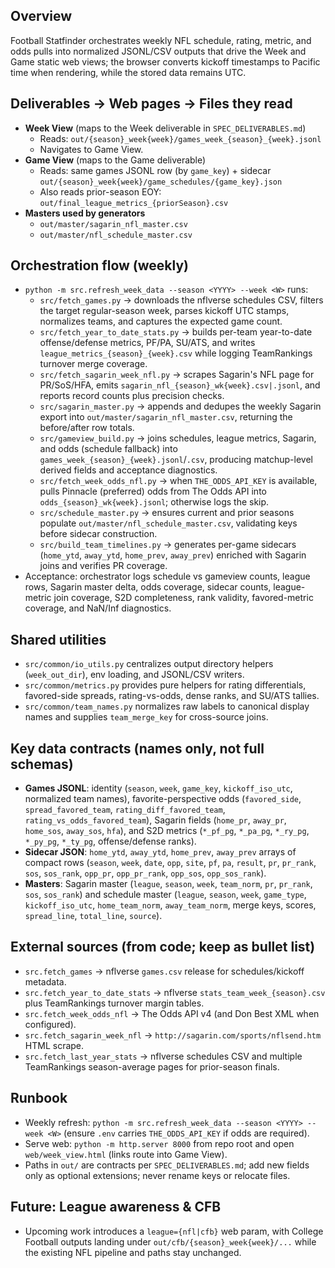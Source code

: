 ## Overview
Football Statfinder orchestrates weekly NFL schedule, rating, metric, and odds pulls into normalized JSONL/CSV outputs that drive the Week and Game static web views; the browser converts kickoff timestamps to Pacific time when rendering, while the stored data remains UTC.

## Deliverables -> Web pages -> Files they read
- **Week View** (maps to the Week deliverable in `SPEC_DELIVERABLES.md`)
  - Reads: `out/{season}_week{week}/games_week_{season}_{week}.jsonl`
  - Navigates to Game View.
- **Game View** (maps to the Game deliverable)
  - Reads: same games JSONL row (by `game_key`) + sidecar `out/{season}_week{week}/game_schedules/{game_key}.json`
  - Also reads prior-season EOY: `out/final_league_metrics_{priorSeason}.csv`
- **Masters used by generators**
  - `out/master/sagarin_nfl_master.csv`
  - `out/master/nfl_schedule_master.csv`

## Orchestration flow (weekly)
- `python -m src.refresh_week_data --season <YYYY> --week <W>` runs:
  - `src/fetch_games.py` -> downloads the nflverse schedules CSV, filters the target regular-season week, parses kickoff UTC stamps, normalizes teams, and captures the expected game count.
  - `src/fetch_year_to_date_stats.py` -> builds per-team year-to-date offense/defense metrics, PF/PA, SU/ATS, and writes `league_metrics_{season}_{week}.csv` while logging TeamRankings turnover merge coverage.
  - `src/fetch_sagarin_week_nfl.py` -> scrapes Sagarin's NFL page for PR/SoS/HFA, emits `sagarin_nfl_{season}_wk{week}.csv|.jsonl`, and reports record counts plus precision checks.
  - `src/sagarin_master.py` -> appends and dedupes the weekly Sagarin export into `out/master/sagarin_nfl_master.csv`, returning the before/after row totals.
  - `src/gameview_build.py` -> joins schedules, league metrics, Sagarin, and odds (schedule fallback) into `games_week_{season}_{week}.jsonl`/`.csv`, producing matchup-level derived fields and acceptance diagnostics.
  - `src/fetch_week_odds_nfl.py` -> when `THE_ODDS_API_KEY` is available, pulls Pinnacle (preferred) odds from The Odds API into `odds_{season}_wk{week}.jsonl`; otherwise logs the skip.
  - `src/schedule_master.py` -> ensures current and prior seasons populate `out/master/nfl_schedule_master.csv`, validating keys before sidecar construction.
  - `src/build_team_timelines.py` -> generates per-game sidecars (`home_ytd`, `away_ytd`, `home_prev`, `away_prev`) enriched with Sagarin joins and verifies PR coverage.
- Acceptance: orchestrator logs schedule vs gameview counts, league rows, Sagarin master delta, odds coverage, sidecar counts, league-metric join coverage, S2D completeness, rank validity, favored-metric coverage, and NaN/Inf diagnostics.

## Shared utilities
- `src/common/io_utils.py` centralizes output directory helpers (`week_out_dir`), env loading, and JSONL/CSV writers.
- `src/common/metrics.py` provides pure helpers for rating differentials, favored-side spreads, rating-vs-odds, dense ranks, and SU/ATS tallies.
- `src/common/team_names.py` normalizes raw labels to canonical display names and supplies `team_merge_key` for cross-source joins.

## Key data contracts (names only, not full schemas)
- **Games JSONL**: identity (`season`, `week`, `game_key`, `kickoff_iso_utc`, normalized team names), favorite-perspective odds (`favored_side`, `spread_favored_team`, `rating_diff_favored_team`, `rating_vs_odds_favored_team`), Sagarin fields (`home_pr`, `away_pr`, `home_sos`, `away_sos`, `hfa`), and S2D metrics (`*_pf_pg`, `*_pa_pg`, `*_ry_pg`, `*_py_pg`, `*_ty_pg`, offense/defense ranks).
- **Sidecar JSON**: `home_ytd`, `away_ytd`, `home_prev`, `away_prev` arrays of compact rows (`season`, `week`, `date`, `opp`, `site`, `pf`, `pa`, `result`, `pr`, `pr_rank`, `sos`, `sos_rank`, `opp_pr`, `opp_pr_rank`, `opp_sos`, `opp_sos_rank`).
- **Masters**: Sagarin master (`league`, `season`, `week`, `team_norm`, `pr`, `pr_rank`, `sos`, `sos_rank`) and schedule master (`league`, `season`, `week`, `game_type`, `kickoff_iso_utc`, `home_team_norm`, `away_team_norm`, merge keys, scores, `spread_line`, `total_line`, `source`).

## External sources (from code; keep as bullet list)
- `src.fetch_games` -> nflverse `games.csv` release for schedules/kickoff metadata.
- `src.fetch_year_to_date_stats` -> nflverse `stats_team_week_{season}.csv` plus TeamRankings turnover margin tables.
- `src.fetch_week_odds_nfl` -> The Odds API v4 (and Don Best XML when configured).
- `src.fetch_sagarin_week_nfl` -> `http://sagarin.com/sports/nflsend.htm` HTML scrape.
- `src.fetch_last_year_stats` -> nflverse schedules CSV and multiple TeamRankings season-average pages for prior-season finals.

## Runbook
- Weekly refresh: `python -m src.refresh_week_data --season <YYYY> --week <W>` (ensure `.env` carries `THE_ODDS_API_KEY` if odds are required).
- Serve web: `python -m http.server 8000` from repo root and open `web/week_view.html` (links route into Game View).
- Paths in `out/` are contracts per `SPEC_DELIVERABLES.md`; add new fields only as optional extensions; never rename keys or relocate files.

## Future: League awareness & CFB
- Upcoming work introduces a `league={nfl|cfb}` web param, with College Football outputs landing under `out/cfb/{season}_week{week}/...` while the existing NFL pipeline and paths stay unchanged.
